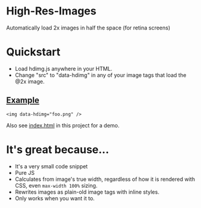 High-Res-Images
===============

Automatically load 2x images in half the space (for retina screens)

# Quickstart

- Load hdimg.js anywhere in your HTML.
- Change "src" to "data-hdimg" in any of your image tags that load the @2x image.

## [Example](http://ajkochanowicz.github.io/High-Res-Images/)

    <img data-hdimg="foo.png" />

Also see [index.html](http://ajkochanowicz.github.io/High-Res-Images/) in this project for a demo.

# It's great because...

- It's a very small code snippet
- Pure JS
- Calculates from image's true width, regardless of how it is rendered with CSS, even ``max-width 100%`` sizing.
- Rewrites images as plain-old image tags with inline styles.
- Only works when you want it to.
